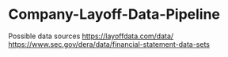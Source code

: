 # Company-Layoff-Data-Pipeline

Possible data sources
https://layoffdata.com/data/
https://www.sec.gov/dera/data/financial-statement-data-sets
